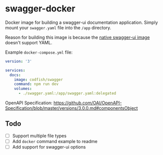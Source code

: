 # swagger-docker

Docker image for building a swagger-ui documentation application. Simply mount your `swagger.yaml`
file into the `/app` directory.

Reason for building this image is because the
[native swagger-ui image](https://hub.docker.com/r/swaggerapi/swagger-ui/) doesn't support YAML.

Example `docker-compose.yml` file:

```yml
version: '3'

services:
  docs:
    image: codfish/swagger
    command: npm run dev
    volumes:
      - ./swagger.yaml:/app/swagger.yaml:delegated
```

OpenAPI Specification:
<https://github.com/OAI/OpenAPI-Specification/blob/master/versions/3.0.0.md#componentsObject>

## Todo

- [ ] Support multiple file types
- [ ] Add `docker` command example to readme
- [ ] Add support for swagger-ui options
